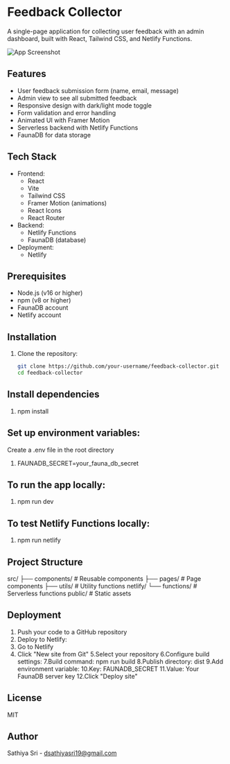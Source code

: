 # Feedback Collector

A single-page application for collecting user feedback with an admin dashboard, built with React, Tailwind CSS, and Netlify Functions.

![App Screenshot](./screenshot.png) <!-- Add your screenshot if available -->

## Features

- User feedback submission form (name, email, message)
- Admin view to see all submitted feedback
- Responsive design with dark/light mode toggle
- Form validation and error handling
- Animated UI with Framer Motion
- Serverless backend with Netlify Functions
- FaunaDB for data storage

## Tech Stack

- Frontend:
  - React
  - Vite
  - Tailwind CSS
  - Framer Motion (animations)
  - React Icons
  - React Router
- Backend:
  - Netlify Functions
  - FaunaDB (database)
- Deployment:
  - Netlify

## Prerequisites

- Node.js (v16 or higher)
- npm (v8 or higher)
- FaunaDB account
- Netlify account

## Installation

1. Clone the repository:
   ```bash
   git clone https://github.com/your-username/feedback-collector.git
   cd feedback-collector

## Install dependencies

1. npm install

## Set up environment variables:

Create a .env file in the root directory

1. FAUNADB_SECRET=your_fauna_db_secret

## To run the app locally:

1. npm run dev

## To test Netlify Functions locally:

1. npm run netlify

## Project Structure

src/
├── components/       # Reusable components
├── pages/            # Page components
├── utils/            # Utility functions
netlify/
└── functions/        # Serverless functions
public/               # Static assets

## Deployment
1. Push your code to a GitHub repository
2. Deploy to Netlify:
3. Go to Netlify
4. Click "New site from Git"
5.Select your repository
6.Configure build settings:
7.Build command: npm run build
8.Publish directory: dist
9.Add environment variable:
10.Key: FAUNADB_SECRET
11.Value: Your FaunaDB server key
12.Click "Deploy site"

## License
MIT

## Author
Sathiya Sri - dsathiyasri19@gmail.com

